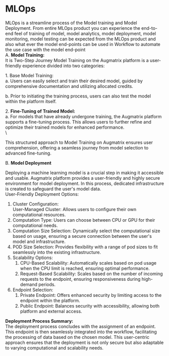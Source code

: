 # MLOps

MLOps is a streamline process of the Model training and Model Deployment. From entire MLOps product you can experience the end-to-end feel of training of model, model analytics, model deployment, model monitoring, model testing can be expected from the MLOps product and also what ever the model end-points can be used in Workflow to automate the use case with the model end-point\
A. **Model Training:**\
It is Two-Step Journey Model Training on the Augmatrix platform is a user-friendly experience divided into two categories:

1\. Base Model Training:\
a. Users can easily select and train their desired model, guided by comprehensive documentation and utilizing allocated credits.

b. Prior to initiating the training process, users can also test the model within the platform itself.



2\.  **Fine-Tuning of Trained Model:**\
a. For models that have already undergone training, the Augmatrix platform supports a fine-tuning process. This allows users to further refine and optimize their trained models for enhanced performance.\
\




This structured approach to Model Training on Augmatrix ensures user comprehension, offering a seamless journey from model selection to advanced fine-tuning.

&#x20;

B. **Model Deployment**

Deploying a machine learning model is a crucial step in making it accessible and usable. Augmatrix platform provides a user-friendly and highly secure environment for model deployment. In this process, dedicated infrastructure is created to safeguard the user's model data.\
User-Friendly Deployment Options:

1. Cluster Configuration:\
   User-Managed Cluster: Allows users to configure their own computational resources.
2. Computation Type: Users can choose between CPU or GPU for their computational needs.
3. Computation Size Selection: Dynamically select the computational size based on usage, ensuring a secure connection between the user's model and infrastructure.
4. POD Size Selection: Provides flexibility with a range of pod sizes to fit seamlessly into the existing infrastructure.
5. Scalability Options:
   1. CPU-Based Scalability: Automatically scales based on pod usage when the CPU limit is reached, ensuring optimal performance.
   2. Request-Based Scalability: Scales based on the number of incoming requests to the endpoint, ensuring responsiveness during high-demand periods.
6. Endpoint Selection:
   1. Private Endpoint: Offers enhanced security by limiting access to the endpoint within the platform.
   2. Public Endpoint: Balances security with accessibility, allowing both platform and external access.



**Deployment Process Summary:** \
The deployment process concludes with the assignment of an endpoint. This endpoint is then seamlessly integrated into the workflow, facilitating the processing of data based on the chosen model. This user-centric approach ensures that the deployment is not only secure but also adaptable to varying computational and scalability needs.
